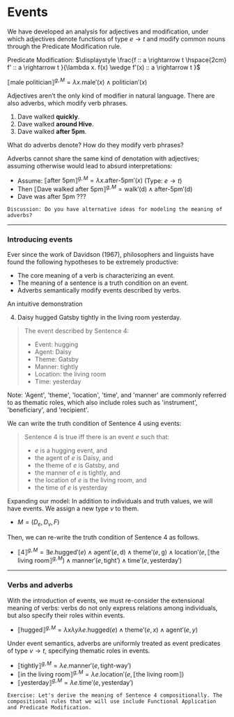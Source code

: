 # Events

We have developed an analysis for adjectives and modification, under which adjectives denote functions of type $e \rightarrow t$ and modify common nouns through the Predicate Modification rule. 

Predicate Modification: $\displaystyle \frac{f :: a \rightarrow t \hspace{2cm} f' :: a \rightarrow t }{\lambda x. f(x) \wedge f'(x) :: a \rightarrow t }$

$⟦\text{male politician}⟧^{g,M} = \lambda x. \text{male}'(x) \wedge \text{politician}'(x)$ 

Adjectives aren’t the only kind of modifier in natural language. There are also adverbs, which modify verb phrases. 

1. Dave walked **quickly**.
2. Dave walked **around Hive**.
3. Dave walked **after 5pm**.

What do adverbs denote? How do they modify verb phrases? 

Adverbs cannot share the same kind of denotation with adjectives; assuming otherwise would lead to absurd interpretations:  

- Assume: $⟦\text{after 5pm}⟧^{g,M} = \lambda x. \text{after-5pm}'(x)$ (Type: $e \rightarrow t$)
- Then $⟦\text{Dave walked after 5pm}⟧^{g,M} = \text{walk}'(\text{d}) \wedge \text{after-5pm}'(\text{d})$
- Dave was after 5pm ???

```
Discussion: Do you have alternative ideas for modeling the meaning of adverbs?
```

--- 
### Introducing events

Ever since the work of Davidson (1967), philosophers and linguists have found the following hypotheses to be extremely productive: 

- The core meaning of a verb is characterizing an event.
- The meaning of a sentence is a truth condition on an event.
- Adverbs semantically modify events described by verbs.

An intuitive demonstration

4. Daisy hugged Gatsby tightly in the living room yesterday. 

> The event described by Sentence 4: 
> 
> - Event: hugging
> - Agent: Daisy
> - Theme: Gatsby
> - Manner: tightly
> - Location: the living room
> - Time: yesterday

Note: 'Agent', 'theme', 'location', 'time', and 'manner' are commonly referred to as thematic roles, which also include roles such as 'instrument', 'beneficiary', and 'recipient'.

We can write the truth condition of Sentence 4 using events: 

> Sentence 4 is true iff there is an event $e$ such that:
> - $e$ is a hugging event, and
> - the agent of $e$ is Daisy, and
> - the theme of $e$ is Gatsby, and
> - the manner of $e$ is tightly, and
> - the location of $e$ is the living room, and
> - the time of $e$ is yesterday

Expanding our model: In addition to individuals and truth values, we will have events. We assign a new type $v$ to them. 

- $M = (D_e, D_v, F)$

Then, we can re-write the truth condition of Sentence 4 as follows. 

- $⟦\text{4}⟧^{g,M} = \exists e. \text{hugged}'(e) \wedge \text{agent}'(e, \text{d}) \wedge \text{theme}'(e, \text{g}) \wedge \text{location}'(e, ⟦\text{the living room}⟧^{g,M}) \wedge \text{manner}'(e, \text{tight}') \wedge \text{time}'(e, \text{yesterday}')$ 

--- 
### Verbs and adverbs

With the introduction of events, we must re-consider the extensional meaning of verbs: verbs do not only express relations among individuals, but also specify their roles within events. 

- $⟦\text{hugged}⟧^{g,M} = \lambda x \lambda y \lambda e. \text{hugged}(e) \wedge \text{theme}'(e, x) \wedge \text{agent}' (e, y)$

Under event semantics, adverbs are uniformly treated as event predicates of type $v \rightarrow t$, specifying thematic roles in events. 

- $⟦\text{tightly}⟧^{g,M} = \lambda e. \text{manner}'(e, \text{tight-way}')$
- $⟦\text{in the living room}⟧^{g,M} = \lambda e. \text{location}'(e, ⟦\text{the living room}⟧)$
- $⟦\text{yesterday}⟧^{g,M} = \lambda e. \text{time}'(e, \text{yesterday}')$

```
Exercise: Let's derive the meaning of Sentence 4 compositionally. The compositional rules that we will use include Functional Application and Predicate Modification. 
```

